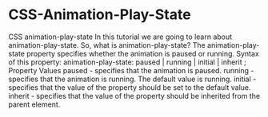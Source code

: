 # CSS-Animation-Play-State
CSS animation-play-state In this tutorial we are going to learn about animation-play-state. So, what is animation-play-state?  The animation-play-state property specifies whether the animation is paused or running.  Syntax of this property:  animation-play-state: paused | running | initial | inherit ;  Property Values  paused - specifies that the animation is paused. running - specifies that the animation is running. The default value is running. initial - specifies that the value of the property should be set to the default value. inherit - specifies that the value of the property should be inherited from the parent element.
